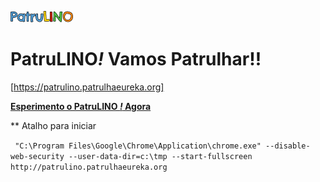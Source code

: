 ![Snap! Logo](src/snap_logo_sm.png)
# PatruLINO<em>!</em> Vamos Patrulhar!!

[https://patrulino.patrulhaeureka.org]

**[Esperimento o PatruLINO <em>!</em> Agora](https://patrulino.patrulhaeureka.org)**

** Atalho para iniciar 

``` "C:\Program Files\Google\Chrome\Application\chrome.exe" --disable-web-security --user-data-dir=c:\tmp --start-fullscreen http://patrulino.patrulhaeureka.org```
